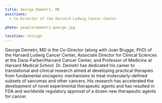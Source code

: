 ```yaml
---
title: George Demetri, MD
positions: 
  - Co-Director of the Harvard Ludwig Cancer Center

photo: people/demetri-george.jpg

location: chicago
---
```


George Demetri, MD is the Co-Director (along with Joan Brugge, PhD) of the Harvard Ludwig Cancer Center, Associate Director for Clinical Sciences at the Dana-Farber/Harvard Cancer Center, and Professor of Medicine at Harvard Medical School. Dr. Demetri has dedicated his career to translational and clinical research aimed at developing practical therapies from fundamental oncogenic mechanisms to treat molecularly-defined subsets of sarcomas and other cancers. His research has accelerated the development of novel experimental therapeutic agents and has resulted in FDA and worldwide regulatory approval of a dozen new therapeutic agents for cancer.